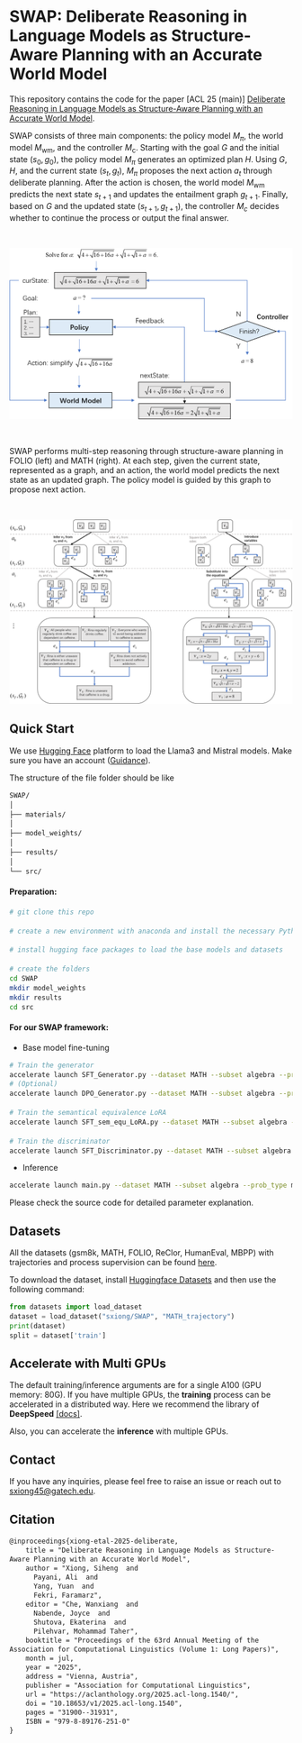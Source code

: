 # SWAP: Deliberate Reasoning in Language Models as Structure-Aware Planning with an Accurate World Model

This repository contains the code for the paper [ACL 25 (main)] [Deliberate Reasoning in Language Models as Structure-Aware Planning with an Accurate World Model](https://arxiv.org/pdf/2410.03136).

SWAP consists of three main components: the policy model $M_{\pi}$, the world model $M_{\text{wm}}$, and the controller $M_\text{c}$. Starting with the goal $G$ and the initial state $(s_0, g_0)$, the policy model $M_{\pi}$ generates an optimized plan $H$. Using $G$, $H$, and the current state $(s_t, g_t)$, $M_{\pi}$ proposes the next action $a_t$ through deliberate planning. After the action is chosen, the world model $M_{\text{wm}}$ predicts the next state $s_{t+1}$ and updates the entailment graph $g_{t+1}$. Finally, based on $G$ and the updated state $(s_{t+1}, g_{t+1})$, the controller $M_c$ decides whether to continue the process or output the final answer.

<br>

<p align="center">
  <img src='https://raw.githubusercontent.com/xiongsiheng/SWAP/main/misc/Framework.png' width=650>
</p>

<br>

SWAP performs multi-step reasoning through structure-aware planning in FOLIO (left) and MATH (right). At each step, given the current state, represented as a graph, and an action, the world model predicts the next state as an updated graph. The policy model is guided by this graph to propose next action.

<br>
<p align="center">
  <img src='https://raw.githubusercontent.com/xiongsiheng/SWAP/main/misc/Example_tree_search.png' width=650>
</p>





## Quick Start
We use [Hugging Face](https://huggingface.co/) platform to load the Llama3 and Mistral models. Make sure you have an account ([Guidance](https://huggingface.co/blog/llama3)).

The structure of the file folder should be like
```sh
SWAP/
│
├── materials/
│
├── model_weights/
│
├── results/
│
└── src/
```

<h4> Preparation: </h4>

```sh
# git clone this repo

# create a new environment with anaconda and install the necessary Python packages

# install hugging face packages to load the base models and datasets

# create the folders
cd SWAP
mkdir model_weights
mkdir results
cd src
```

<h4> For our SWAP framework: </h4>

- Base model fine-tuning

```sh
# Train the generator
accelerate launch SFT_Generator.py --dataset MATH --subset algebra --prob_type math --train --print_example
# (Optional)
accelerate launch DPO_Generator.py --dataset MATH --subset algebra --prob_type math --train --print_example

# Train the semantical equivalence LoRA
accelerate launch SFT_sem_equ_LoRA.py --dataset MATH --subset algebra --train --print_example

# Train the discriminator
accelerate launch SFT_Discriminator.py --dataset MATH --subset algebra --prob_type math --group_size 2 --train --print_example 
```

- Inference

```sh
accelerate launch main.py --dataset MATH --subset algebra --prob_type math --enable_DBM --visualize --max_steps 20 --num_rollouts 3 --num_generations 3 --group_size 2
```

Please check the source code for detailed parameter explanation.

## Datasets

All the datasets (gsm8k, MATH, FOLIO, ReClor, HumanEval, MBPP) with trajectories and process supervision can be found [here](https://huggingface.co/datasets/sxiong/SWAP).

To download the dataset, install [Huggingface Datasets](https://huggingface.co/docs/datasets/quickstart) and then use the following command:

```python
from datasets import load_dataset
dataset = load_dataset("sxiong/SWAP", "MATH_trajectory")
print(dataset)
split = dataset['train']
```

## Accelerate with Multi GPUs
The default training/inference arguments are for a single A100 (GPU memory: 80G). If you have multiple GPUs, the **training** process can be accelerated in a distributed way. Here we recommend the library of **DeepSpeed** [[docs]](https://huggingface.co/docs/peft/en/accelerate/deepspeed).

Also, you can accelerate the **inference** with multiple GPUs.

## Contact
If you have any inquiries, please feel free to raise an issue or reach out to sxiong45@gatech.edu.

## Citation
```
@inproceedings{xiong-etal-2025-deliberate,
    title = "Deliberate Reasoning in Language Models as Structure-Aware Planning with an Accurate World Model",
    author = "Xiong, Siheng  and
      Payani, Ali  and
      Yang, Yuan  and
      Fekri, Faramarz",
    editor = "Che, Wanxiang  and
      Nabende, Joyce  and
      Shutova, Ekaterina  and
      Pilehvar, Mohammad Taher",
    booktitle = "Proceedings of the 63rd Annual Meeting of the Association for Computational Linguistics (Volume 1: Long Papers)",
    month = jul,
    year = "2025",
    address = "Vienna, Austria",
    publisher = "Association for Computational Linguistics",
    url = "https://aclanthology.org/2025.acl-long.1540/",
    doi = "10.18653/v1/2025.acl-long.1540",
    pages = "31900--31931",
    ISBN = "979-8-89176-251-0"
}
```
